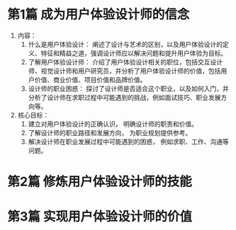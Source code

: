 # 第1篇 成为用户体验设计师的信念

1. 内容：
   1. 什么是用户体验设计： 阐述了设计与艺术的区别，以及用户体验设计的定义、特征和精益之道，强调设计师应以解决问题和提升用户体验为目标。
   2. 了解用户体验设计师： 介绍了用户体验设计相关的职位，包括交互设计师、视觉设计师和用户研究员，并分析了用户体验设计师的价值，包括用户价值、商业价值、项目价值和品牌价值。
   3. 设计师的职业困惑： 探讨了设计师是否适合这个职业，以及如何入门，并分析了设计师在求职过程中可能遇到的挑战，例如面试技巧、职业发展方向等。
2. 核心目标：
   1. 建立对用户体验设计的正确认识， 明确设计师的职责和价值。
   2. 了解设计师的职业路径和发展方向， 为职业规划提供参考。
   3. 解决设计师在职业发展过程中可能遇到的困惑， 例如求职、工作、沟通等问题。

# 第2篇 修炼用户体验设计师的技能

## 

# 第3篇 实现用户体验设计师的价值

## 